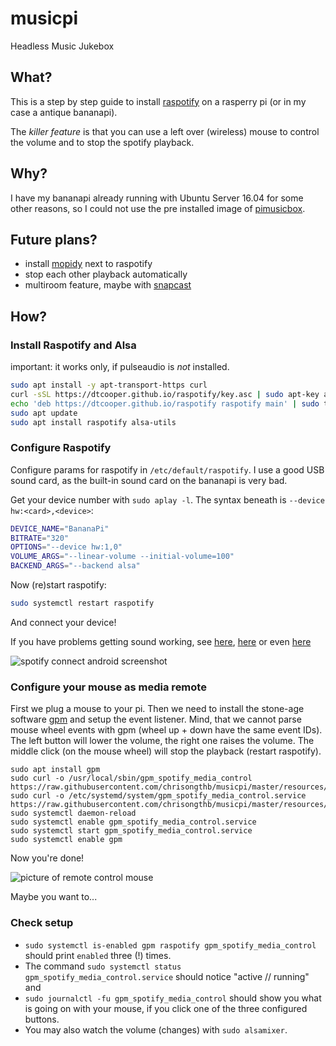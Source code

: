 # musicpi
Headless Music Jukebox

## What?
This is a step by step guide to install [raspotify](https://dtcooper.github.io/raspotify/) on a rasperry pi (or in my case a antique bananapi).

The _killer feature_ is that you can use a left over (wireless) mouse to control the volume and to stop the spotify playback.

## Why?
I have my bananapi already running with Ubuntu Server 16.04 for some other reasons, so I could not use the pre installed image of [pimusicbox](https://www.pimusicbox.com/).

## Future plans?
* install [mopidy](https://mopidy.com/) next to raspotify
* stop each other playback automatically
* multiroom feature, maybe with [snapcast](https://github.com/badaix/snapcast)

## How?
### Install Raspotify and Alsa
important: it works only, if pulseaudio is _not_ installed.
```bash
sudo apt install -y apt-transport-https curl
curl -sSL https://dtcooper.github.io/raspotify/key.asc | sudo apt-key add -v -
echo 'deb https://dtcooper.github.io/raspotify raspotify main' | sudo tee /etc/apt/sources.list.d/raspotify.list
sudo apt update
sudo apt install raspotify alsa-utils
```

### Configure Raspotify

Configure params for raspotify in `/etc/default/raspotify`. I use a good USB sound card, as the built-in sound card on the bananapi is very bad.

Get your device number with `sudo aplay -l`. The syntax beneath is `--device hw:<card>,<device>`:

```bash
DEVICE_NAME="BananaPi"
BITRATE="320"
OPTIONS="--device hw:1,0"
VOLUME_ARGS="--linear-volume --initial-volume=100"
BACKEND_ARGS="--backend alsa"
```

Now (re)start raspotify:
```bash
sudo systemctl restart raspotify
```

And connect your device!

If you have problems getting sound working, see [here](https://dtcooper.github.io/raspotify/#troubleshooting), [here](https://github.com/librespot-org/librespot/wiki/Audio-Backends#alsa) or even [here](https://github.com/dtcooper/raspotify/issues?utf8=%E2%9C%93&q=is%3Aissue+is%3Aopen+sound)

![spotify connect android screenshot](https://gist.githubusercontent.com/chrisongthb/a0d2b0a60e33af6864274f9849d938fb/raw/2f89a27a24010278ace1e16160a81fb26ac7793e/spotify_connect.jpg "spotify connect android")


### Configure your mouse as media remote

First we plug a mouse to your pi. Then we need to install the stone-age software [gpm](https://wiki.archlinux.org/index.php/General_purpose_mouse) and setup the event listener. Mind, that we cannot parse mouse wheel events with gpm (wheel up + down have the same event IDs). The left button will lower the volume, the right one raises the volume. The middle click (on the mouse wheel) will stop the playback (restart raspotify).
```
sudo apt install gpm
sudo curl -o /usr/local/sbin/gpm_spotify_media_control https://raw.githubusercontent.com/chrisongthb/musicpi/master/resources/gpm_spotify_media_control
sudo curl -o /etc/systemd/system/gpm_spotify_media_control.service https://raw.githubusercontent.com/chrisongthb/musicpi/master/resources/gpm_spotify_media_control.service
sudo systemctl daemon-reload
sudo systemctl enable gpm_spotify_media_control.service
sudo systemctl start gpm_spotify_media_control.service
sudo systemctl enable gpm
```

Now you're done!

![picture of remote control mouse](https://gist.githubusercontent.com/chrisongthb/a0d2b0a60e33af6864274f9849d938fb/raw/ee29e0aea219a33354594bc9a26ee3c41922b727/mouse_remote.jpg "mouse remote control")



Maybe you want to...

### Check setup

* `sudo systemctl is-enabled gpm raspotify gpm_spotify_media_control` should print `enabled` three (!) times.
* The command `sudo systemctl status gpm_spotify_media_control.service` should notice "active // running" and
* `sudo journalctl -fu gpm_spotify_media_control` should show you what is going on with your mouse, if you click one of the three configured buttons.
* You may also watch the volume (changes) with `sudo alsamixer`.
